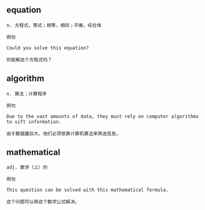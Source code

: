 
## equation
```
n. 方程式，等式；相等，相同；平衡，综合体

例句

Could you solve this equation?

你能解这个方程式吗？
```
## algorithm
```
n. 算法；计算程序

例句

Due to the vast amounts of data, they must rely on computer algorithms to sift information.

由于数据量巨大，他们必须依靠计算机算法来筛选信息。
```
## mathematical
```
adj. 数学（上）的

例句

This question can be solved with this mathematical formula.

这个问题可以用这个数学公式解决。
```